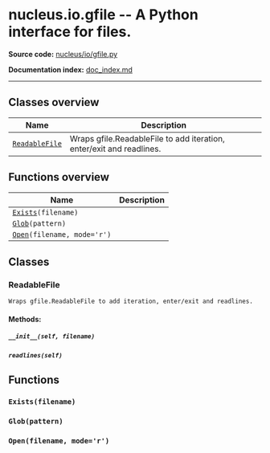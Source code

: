 # nucleus.io.gfile -- A Python interface for files.
**Source code:** [nucleus/io/gfile.py](https://github.com/google/nucleus/tree/master/nucleus/io/gfile.py)

**Documentation index:** [doc_index.md](../../doc_index.md)

---


## Classes overview
Name | Description
-----|------------
[`ReadableFile`](#readablefile) | Wraps gfile.ReadableFile to add iteration, enter/exit and readlines.

## Functions overview
Name | Description
-----|------------
[`Exists`](#exists)`(filename)` | 
[`Glob`](#glob)`(pattern)` | 
[`Open`](#open)`(filename, mode='r')` | 

## Classes
### ReadableFile
```
Wraps gfile.ReadableFile to add iteration, enter/exit and readlines.
```

#### Methods:
<a name="__init__"></a>
##### `__init__(self, filename)`


<a name="readlines"></a>
##### `readlines(self)`


## Functions
<a name="Exists"></a>
### `Exists(filename)`


<a name="Glob"></a>
### `Glob(pattern)`


<a name="Open"></a>
### `Open(filename, mode='r')`


